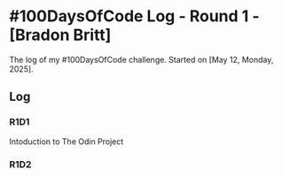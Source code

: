 # #100DaysOfCode Log - Round 1 - [Bradon Britt]

The log of my #100DaysOfCode challenge. Started on [May 12, Monday, 2025].

## Log

### R1D1 
Intoduction to The Odin Project
### R1D2
